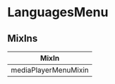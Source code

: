 # LanguagesMenu

## MixIns

<!-- @vuese:LanguagesMenu:mixIns:start -->
|MixIn|
|---|
|mediaPlayerMenuMixin|

<!-- @vuese:LanguagesMenu:mixIns:end -->
